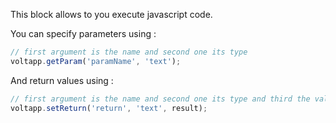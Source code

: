 This block allows to you execute javascript code.

You can specify parameters using :

```js
// first argument is the name and second one its type
voltapp.getParam('paramName', 'text');
```

And return values using :

```js
// first argument is the name and second one its type and third the value
voltapp.setReturn('return', 'text', result);
```